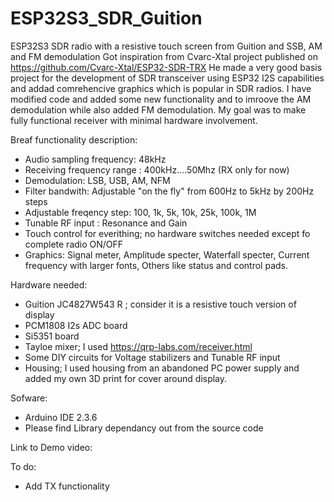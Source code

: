 # ESP32S3_SDR_Guition
ESP32S3 SDR radio with a resistive touch screen from Guition and SSB, AM and FM demodulation
Got inspiration from Cvarc-Xtal project published on https://github.com/Cvarc-Xtal/ESP32-SDR-TRX
He made a very good basis project for the development of SDR transceiver using ESP32 I2S capabilities and addad comrehencive graphics which is popular in SDR radios.
I have modified code and added some new functionality and to imroove the AM demodulation while also added FM demodulation.
My goal was to make fully functional receiver with minimal hardware involvement.

Breaf functionality description:
- Audio sampling frequency: 48kHz
- Receiving frequency range : 400kHz....50Mhz (RX only for now)
- Demodulation: LSB, USB, AM, NFM
- Filter bandwith: Adjustable "on the fly" from 600Hz to 5kHz by 200Hz steps
- Adjustable freqency step: 100, 1k, 5k, 10k, 25k, 100k, 1M
- Tunable RF input : Resonance and Gain
- Touch control for everithing; no hardware switches needed except fo complete radio ON/OFF
- Graphics: Signal meter, Amplitude specter, Waterfall specter, Current frequency with larger fonts, Others like status and control pads.

Hardware needed:
- Guition JC4827W543 R ; consider it is a resistive touch version of display
- PCM1808 I2s ADC board 
- Si5351 board
- Tayloe mixer; I used https://qrp-labs.com/receiver.html
- Some DIY circuits for Voltage stabilizers and Tunable RF input 
- Housing; I used housing from an abandoned PC power supply and added my own 3D print for cover around display.

Sofware:
- Arduino IDE 2.3.6
- Please find Library dependancy out from the source code

Link to Demo video:

To do:
- Add TX functionality

